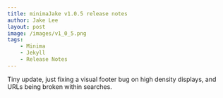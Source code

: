 ```yaml
---
title: minimaJake v1.0.5 release notes
author: Jake Lee
layout: post
image: /images/v1_0_5.png
tags:
    - Minima
    - Jekyll
    - Release Notes
---
```


Tiny update, just fixing a visual footer bug on high density displays, and URLs being broken within searches.